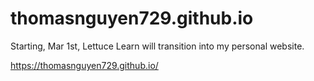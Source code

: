 # thomasnguyen729.github.io
Starting, Mar 1st, Lettuce Learn will transition into my personal website.

https://thomasnguyen729.github.io/


